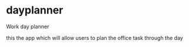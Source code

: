 # dayplanner
Work day planner

this the app which will allow users to plan the office task through the day


